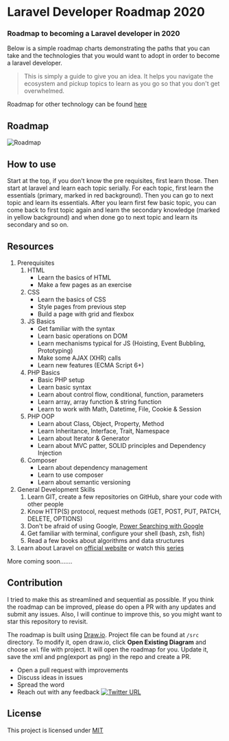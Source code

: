 # Laravel Developer Roadmap 2020

### Roadmap to becoming a Laravel developer in 2020

Below is a simple roadmap charts demonstrating the paths that you can take and the technologies that you would want to adopt in order to become a laravel developer.

> This is simply a guide to give you an idea. It helps you navigate the ecosystem and pickup topics to learn as you go so that you don't get overwhelmed.

Roadmap for other technology can be found [here](https://github.com/liuchong/awesome-roadmaps)

## Roadmap

![Roadmap](./images/roadmap.png)

## How to use

Start at the top, if you don't know the pre requisites, first learn those. Then start at laravel and learn each topic serially. For each topic, first learn the essentials (primary, marked in red background). Then you can go to next topic and learn its essentials. After you learn first few basic topic, you can come back to first topic again and learn the secondary knowledge (marked in yellow background) and when done go to next topic and learn its secondary and so on.

## Resources

1. Prerequisites
    1. HTML
        * Learn the basics of HTML
        * Make a few pages as an exercise
    2. CSS
        * Learn the basics of CSS
        * Style pages from previous step
        * Build a page with grid and flexbox
    3. JS Basics
        * Get familiar with the syntax
        * Learn basic operations on DOM
        * Learn mechanisms typical for JS (Hoisting, Event Bubbling, Prototyping)
        * Make some AJAX (XHR) calls
        * Learn new features (ECMA Script 6+)
    4. PHP Basics
        * Basic PHP setup
        * Learn basic syntax
        * Learn about control flow, conditional, function, parameters
        * Learn array, array function & string function
        * Learn to work with Math, Datetime, File, Cookie & Session
    5. PHP OOP
        * Learn about Class, Object, Property, Method
        * Learn Inheritance, Interface, Trait, Namespace
        * Learn about Iterator & Generator
        * Learn about MVC patter, SOLID principles and Dependency Injection
    6. Composer
        * Learn about dependency management
        * Learn to use composer
        * Learn about semantic versioning
2. General Development Skills
    1. Learn GIT, create a few repositories on GitHub, share your code with other people
    2. Know HTTP(S) protocol, request methods (GET, POST, PUT, PATCH, DELETE, OPTIONS)
    3. Don't be afraid of using Google, [Power Searching with Google](http://www.powersearchingwithgoogle.com/)
    4. Get familiar with terminal, configure your shell (bash, zsh, fish)
    5. Read a few books about algorithms and data structures
3. Learn about Laravel on [official website](https://laravel.com/docs) or watch this [series](https://laracasts.com/series/laravel-6-from-scratch)

More coming soon.......

## Contribution

I tried to make this as streamlined and sequential as possible. If you think the roadmap can be improved, please do open a PR with any updates and submit any issues. Also, I will continue to improve this, so you might want to star this repository to revisit.

The roadmap is built using [Draw.io](https://www.draw.io/). Project file can be found at `/src` directory. To modify it, open draw.io, click **Open Existing Diagram** and choose `xml` file with project. It will open the roadmap for you. Update it, save the xml and png(export as png) in the repo and create a PR.

- Open a pull request with improvements
- Discuss ideas in issues
- Spread the word
- Reach out with any feedback [![Twitter URL](https://img.shields.io/twitter/url/https/twitter.com/nhasnayeen.svg?style=social&label=Follow%20%40nhasnayeen)](https://twitter.com/nhasnayeen)

## License

This project is licensed under [MIT](LICENSE)